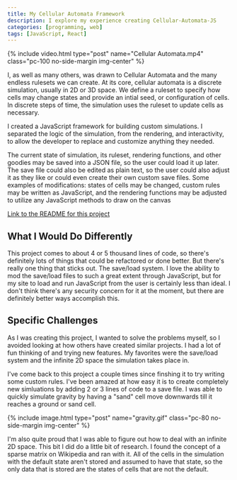 ```yaml
---
title: My Cellular Automata Framework
description: I explore my experience creating Cellular-Automata-JS
categories: [programming, web]
tags: [JavaScript, React]
---
```


{% include video.html type="post" name="Cellular Automata.mp4" class="pc-100 no-side-margin img-center" %}

I, as well as many others, was drawn to Cellular Automata and the many endless rulesets we can create. At its core, cellular automata is a discrete simulation, usually in 2D or 3D space. We define a ruleset to specify how cells may change states and provide an intial seed, or configuration of cells. In discrete steps of time, the simulation uses the ruleset to update cells as necessary.

I created a JavaScript framework for building custom simulations. I separated the logic of the simulation, from the rendering, and interactivity, to allow the developer to replace and customize anything they needed.

The current state of simulation, its ruleset, rendering functions, and other goodies may be saved into a JSON file, so the user could load it up later. The save file could also be edited as plain text, so the user could also adjust it as they like or could even create their own custom save files. Some examples of modifications: states of cells may be changed, custom rules may be written as JavaScript, and the rendering functions may be adjusted to utilize any JavaScript methods to draw on the canvas

[Link to the README for this project](https://github.com/nicolasmaclean/Cellular-Automata-JS#readme)

## What I Would Do Differently

This project comes to about 4 or 5 thousand lines of code, so there's definitely lots of things that could be refactored or done better. But there's really one thing that sticks out. The save/load system. I love the ability to mod the save/load files to such a great extent through JavaScript, but for my site to load and run JavaScript from the user is certainly less than ideal. I don't think there's any security concern for it at the moment, but there are definitely better ways accomplish this.

## Specific Challenges

As I was creating this project, I wanted to solve the problems myself, so I avoided looking at how others have created similar projects. I had a lot of fun thinking of and trying new features. My favorites were the save/load system and the infinite 2D space the simulation takes place in.

I've come back to this project a couple times since finshing it to try writing some custom rules. I've been amazed at how easy it is to create completely new simluations by adding 2 or 3 lines of code to a save file. I was able to quickly simulate gravity by having a "sand" cell move downwards till it reaches a ground or sand cell.

{% include image.html type="post" name="gravity.gif" class="pc-80 no-side-margin img-center" %}

I'm also quite proud that I was able to figure out how to deal with an infinite 2D space. This bit I did do a little bit of research. I found the concept of a sparse matrix on Wikipedia and ran with it. All of the cells in the simulation with the default state aren't stored and assumed to have that state, so the only data that is stored are the states of cells that are not the default.
